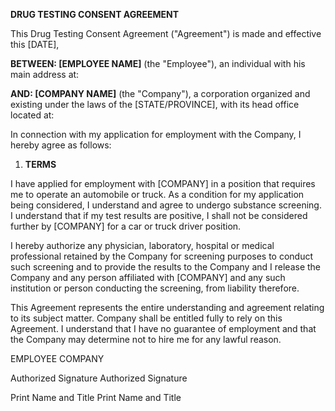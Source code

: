 **DRUG TESTING CONSENT AGREEMENT**

This Drug Testing Consent Agreement (\"Agreement\") is made and
effective this \[DATE\],

**BETWEEN: \[EMPLOYEE NAME\]** (the \"Employee\"), an individual with
his main address at:

**AND: \[COMPANY NAME\]** (the \"Company\"), a corporation organized and
existing under the laws of the \[STATE/PROVINCE\], with its head office
located at:

In connection with my application for employment with the Company, I
hereby agree as follows:

1.  **TERMS**

I have applied for employment with \[COMPANY\] in a position that
requires me to operate an automobile or truck. As a condition for my
application being considered, I understand and agree to undergo
substance screening. I understand that if my test results are positive,
I shall not be considered further by \[COMPANY\] for a car or truck
driver position.

I hereby authorize any physician, laboratory, hospital or medical
professional retained by the Company for screening purposes to conduct
such screening and to provide the results to the Company and I release
the Company and any person affiliated with \[COMPANY\] and any such
institution or person conducting the screening, from liability
therefore.

This Agreement represents the entire understanding and agreement
relating to its subject matter. Company shall be entitled fully to rely
on this Agreement. I understand that I have no guarantee of employment
and that the Company may determine not to hire me for any lawful reason.

EMPLOYEE COMPANY

Authorized Signature Authorized Signature

Print Name and Title Print Name and Title
